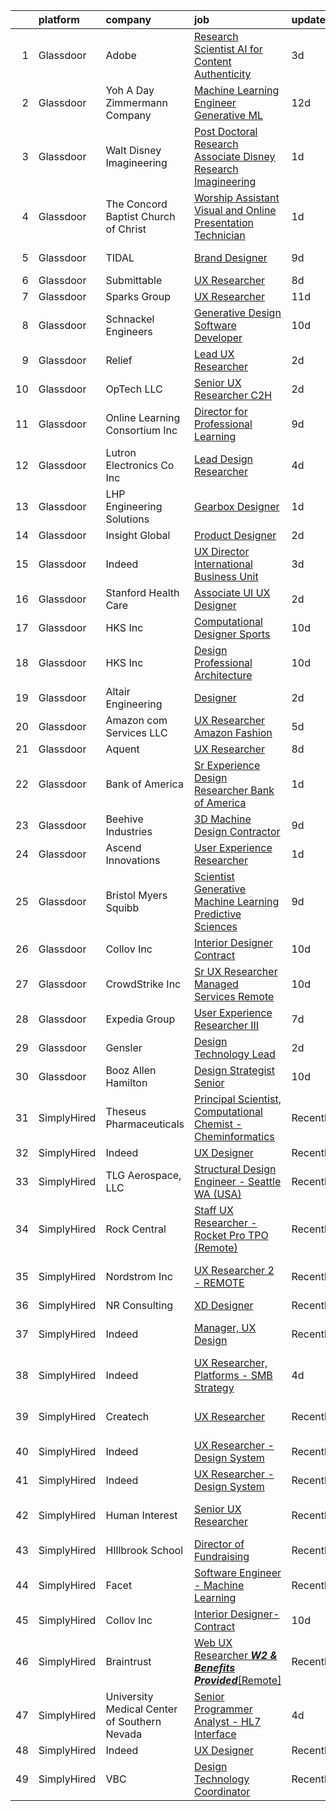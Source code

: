 

|    | platform    | company                                      | job                                                                                                                                                                                                                                                                                                                                                                                                                                                                                                                                                                                                                                                                                                                                                                                                                                                                                                                                                                                                                                                                                                                                           | update_time   | location                   |
|---:|:------------|:---------------------------------------------|:----------------------------------------------------------------------------------------------------------------------------------------------------------------------------------------------------------------------------------------------------------------------------------------------------------------------------------------------------------------------------------------------------------------------------------------------------------------------------------------------------------------------------------------------------------------------------------------------------------------------------------------------------------------------------------------------------------------------------------------------------------------------------------------------------------------------------------------------------------------------------------------------------------------------------------------------------------------------------------------------------------------------------------------------------------------------------------------------------------------------------------------------|:--------------|:---------------------------|
|  1 | Glassdoor   | Adobe                                        | [Research Scientist   AI for Content Authenticity](https://www.glassdoor.com/partner/jobListing.htm?pos=112&ao=1136043&s=58&guid=000001820af1618db049f8de950b9f41&src=GD_JOB_AD&t=SR&vt=w&cs=1_6408a13d&cb=1658040967920&jobListingId=1008002524649&jrtk=3-0-1g85f2oesj4id801-1g85f2ofbi176800-59abcfd367f0c6f2-)                                                                                                                                                                                                                                                                                                                                                                                                                                                                                                                                                                                                                                                                                                                                                                                                                             | 3d            | San Jose, CA               |
|  2 | Glassdoor   | Yoh  A Day   Zimmermann Company              | [Machine Learning Engineer    Generative ML ](https://www.glassdoor.com/partner/jobListing.htm?pos=105&ao=1110586&s=58&guid=000001820af1618db049f8de950b9f41&src=GD_JOB_AD&t=SR&vt=w&ea=1&cs=1_01986019&cb=1658040967920&jobListingId=1007982759644&cpc=6193B0C32834B022&jrtk=3-0-1g85f2oesj4id801-1g85f2ofbi176800-3ef156ec08f33186--6NYlbfkN0Ae6Qmv8rNb3d5rEsMPL_plhvilYeiJERi7JqghURwQ9bq2mHgMGRGPHap0kt02TPhHoArRrIPDXB0Fm3NSxLJwWlAXpSoHydXD7YYEjQfYp-wt_j4lfGDfKIbzND_9EtD4wiBxpi_5Fu1gPRC5CvPWqwejtozptTMLVK4J_uv5kUAtnlLbzUmWUYSNPxdGX7CnKLeC4TmMhvgBTFRFKiqGiMRZG1ZYLbvwE977syLxN-3MtH3BAcxzV7iQp9ZW9l7gNNNiejFSiEzw1f0G7nmbQ_UOQbG3ZOBdOsfNHm8RAZT6Ft4RvJOS0d5cveOCLF0RyeQhlfj4BxdoNTmP5hnxSx9FCmlbByzSDR1Amo43kA8IHCTusFGcT-8i4XRuXcwdutzd23tg0k1KCTYmo7quRS8B01UQZShGNrkvfR-K_ec6nJn0u0KjaN7lkMF8nMEam4U6LU-pIQstcWnz2uvhkg0vjU40O2LgSXeri0k8Ig%3D%3D)                                                                                                                                                                                                                                                                            | 12d           | Mountain View, CA          |
|  3 | Glassdoor   | Walt Disney Imagineering                     | [Post Doctoral Research Associate  Disney Research Imagineering](https://www.glassdoor.com/partner/jobListing.htm?pos=128&ao=1136043&s=58&guid=000001820af1618db049f8de950b9f41&src=GD_JOB_AD&t=SR&vt=w&cs=1_e341c4c6&cb=1658040967921&jobListingId=1008007915243&jrtk=3-0-1g85f2oesj4id801-1g85f2ofbi176800-f4bce9b9b736aac7-)                                                                                                                                                                                                                                                                                                                                                                                                                                                                                                                                                                                                                                                                                                                                                                                                               | 1d            | Glendale, CA               |
|  4 | Glassdoor   | The Concord Baptist Church of Christ         | [Worship Assistant   Visual and Online Presentation Technician](https://www.glassdoor.com/partner/jobListing.htm?pos=129&ao=1136043&s=58&guid=000001820af1618db049f8de950b9f41&src=GD_JOB_AD&t=SR&vt=w&ea=1&cs=1_f255a870&cb=1658040967921&jobListingId=1008009192889&jrtk=3-0-1g85f2oesj4id801-1g85f2ofbi176800-e2c65e1648c7b810-)                                                                                                                                                                                                                                                                                                                                                                                                                                                                                                                                                                                                                                                                                                                                                                                                           | 1d            | Brooklyn, NY               |
|  5 | Glassdoor   | TIDAL                                        | [Brand Designer](https://www.glassdoor.com/partner/jobListing.htm?pos=117&ao=1136043&s=58&guid=000001820af1618db049f8de950b9f41&src=GD_JOB_AD&t=SR&vt=w&cs=1_96a0d1b7&cb=1658040967921&jobListingId=1007991684188&jrtk=3-0-1g85f2oesj4id801-1g85f2ofbi176800-34481a920c14f864-)                                                                                                                                                                                                                                                                                                                                                                                                                                                                                                                                                                                                                                                                                                                                                                                                                                                               | 9d            | New York, NY               |
|  6 | Glassdoor   | Submittable                                  | [UX Researcher](https://www.glassdoor.com/partner/jobListing.htm?pos=122&ao=1136043&s=58&guid=000001820af1618db049f8de950b9f41&src=GD_JOB_AD&t=SR&vt=w&ea=1&cs=1_6f2af037&cb=1658040967921&jobListingId=1007993442615&jrtk=3-0-1g85f2oesj4id801-1g85f2ofbi176800-8cd501cda198a0c3-)                                                                                                                                                                                                                                                                                                                                                                                                                                                                                                                                                                                                                                                                                                                                                                                                                                                           | 8d            | Seattle, WA                |
|  7 | Glassdoor   | Sparks Group                                 | [UX Researcher](https://www.glassdoor.com/partner/jobListing.htm?pos=107&ao=1110586&s=58&guid=000001820af1618db049f8de950b9f41&src=GD_JOB_AD&t=SR&vt=w&cs=1_a46c1c1f&cb=1658040967920&jobListingId=1007984907914&cpc=334ABAF5D42DC775&jrtk=3-0-1g85f2oesj4id801-1g85f2ofbi176800-5fcf4f3adbd2dde6--6NYlbfkN0CVbIAoVGlVV0muHIzlWY31dYj5hrVkKa7qBWZ-hZn3g-zWnitpxah_RyLopvrEJPKEAMPXU9HMaaznMboaU57EgIZ4PnTg86qkz2sb_qr61-hxgd5GHUyOVQyhDsvJUk2mz3-q3Uja_iyoQQtY7kKlUFeDf_Szm3rMJaHxxOWdU0OpNKQWcK1Bonp4CV1IsBLImrlyeGeVZNa1S-QrnOwYCQhqBMSBnNA--eRg3gYW2-soSIZ6oCOAMr2e8lYDcHD6iK8V-c8-i24CPcEZmBGrBJ260I5k7gjpZWyz2YDOVTUJWO_vcFl8hyewUNjHB85_HQIyczrVC9JPSSZRsSOR61OyRLPRVg0HtnSv6S4b9S1euw0YrCl5yKXUlLC-qUjN5q3QCmkgWGnNPbZkDXLrqKyqZNCDXN4uS2CX-7sq3KnMm8CoCCJGxCvq__09CthADQ8TWXeTOT7lTUzA6HeHdgr4aCzlc9gy-7vmllNmpfm40JT4RuQgtUeS6-suvBU%3D)                                                                                                                                                                                                                                                                                             | 11d           | Rockville, MD              |
|  8 | Glassdoor   | Schnackel Engineers                          | [Generative Design Software Developer](https://www.glassdoor.com/partner/jobListing.htm?pos=101&ao=1110586&s=58&guid=000001820af1618db049f8de950b9f41&src=GD_JOB_AD&t=SR&vt=w&ea=1&cs=1_60995833&cb=1658040967919&jobListingId=1007987458836&cpc=D3E44275D43A938E&jrtk=3-0-1g85f2oesj4id801-1g85f2ofbi176800-7e547bc3bbec425b--6NYlbfkN0BrTPNwjDoELvBVia9gkET74rNEsU_fi4RRK14NiMbuskwBmYiUl43ITcLe-zL9azDC2bpr2SCa5atbsWtVarJGFgRc_UdXsaXv9eSq5MhWIbYHXS2iNjxtl57jP_-YbQkWhoL7t-RZsYxZUoCrAWVDMEXxgRFdx9CQTy9-cnfIsIM4DpLEIpgy2J1BXSAbDoZN4r-XjGarkU5ctqut-1CpIqpo9ZXMAUxNwHa3nG3mVuGfAt5sH6dK_5TnidD56WQimgwQFeDQaLmswYwbpwCpJs9msI_ZhLqC36ckzhlqX6_GewZcHUMUMqXp3uXDsdMrhbGBAuPO7f0445ymh2FM5XTmesE7WA5ikA2vlOC81r7izE5ZpbuR0RDcquOPwpKsNbtbaazCmnWE5uMufM1IwHKTfNtg34vmsLfzSGhtS5RyojTMbXDinWZazfon8J9rM6sghDugaiwSqBR-Sn4fEi0rKQaRIPRzfLm3Iixqw0d6oO82ZHNyalWot7eNMlLzn7oBoWT5Se4kaBRLEm8mDzIa78Mlpao%3D)                                                                                                                                                                                                                                 | 10d           | Omaha, NE                  |
|  9 | Glassdoor   | Relief                                       | [Lead UX Researcher](https://www.glassdoor.com/partner/jobListing.htm?pos=119&ao=1136043&s=58&guid=000001820af1618db049f8de950b9f41&src=GD_JOB_AD&t=SR&vt=w&ea=1&cs=1_76076e61&cb=1658040967921&jobListingId=1008006015741&jrtk=3-0-1g85f2oesj4id801-1g85f2ofbi176800-e2e088f46b110141-)                                                                                                                                                                                                                                                                                                                                                                                                                                                                                                                                                                                                                                                                                                                                                                                                                                                      | 2d            | Remote                     |
| 10 | Glassdoor   | OpTech LLC                                   | [Senior UX Researcher  C2H ](https://www.glassdoor.com/partner/jobListing.htm?pos=103&ao=1110586&s=58&guid=000001820af1618db049f8de950b9f41&src=GD_JOB_AD&t=SR&vt=w&ea=1&cs=1_5a17f048&cb=1658040967919&jobListingId=1008005155531&cpc=39721386339D0809&jrtk=3-0-1g85f2oesj4id801-1g85f2ofbi176800-eb2331c3fb0ed326--6NYlbfkN0DP9fosW9IEXaU1TZ3ocreH2vEq1sd-U-IRxHoNdS6RHkqAVuspg0SWSgO6chgcdoVerxTYjnq1iOORkwlyDICZOYHC_MvEAsgBpKvbRLV5QCYCPplqFM80Z50gbC2CcDNTML_huWpnlT5-lFEjEoedpC2C5xNNm-Bw9W0hFHn2YvwNklP-2eb6pbfTz05ezxwhafNB3mCFE3o8bo4rOS9ctKH2n2KXwDe4aVaEtSbjKL5TD4rsVPh03erIsYbko2kWqxsUQ5_j_t2g1MeUBBkLpuUEBqRKy7WRN_V9zm3I-1JSGl3M5CE_QWZ-FuDU6mY8NIfwstgPK7iGYUhHor5Y1YOyC3xxHKhv9SMmmdeA_EQOWnfOxgp69EVbbiOzwh5ugg7FfYdcVvdhzvG29GSouUL2OiesSAIcaNtT-iGMtw3e1WFPM5jyXY4uXBjCWJh8tzpxEu4a4V7kdj7dXu3IWeIM77YM3PvsPtNE6kPTY-mS3XDEfcceo7u6_UoeeJzeoXsWsdwd-K0kBRlQZC6Z)                                                                                                                                                                                                                                                         | 2d            | Columbus, OH               |
| 11 | Glassdoor   | Online Learning Consortium Inc               | [Director for Professional Learning](https://www.glassdoor.com/partner/jobListing.htm?pos=114&ao=1136043&s=58&guid=000001820af1618db049f8de950b9f41&src=GD_JOB_AD&t=SR&vt=w&ea=1&cs=1_2046fddd&cb=1658040967921&jobListingId=1007991135591&jrtk=3-0-1g85f2oesj4id801-1g85f2ofbi176800-71cbe51e9961e1b8-)                                                                                                                                                                                                                                                                                                                                                                                                                                                                                                                                                                                                                                                                                                                                                                                                                                      | 9d            | Boston, MA                 |
| 12 | Glassdoor   | Lutron Electronics Co   Inc                  | [Lead Design Researcher](https://www.glassdoor.com/partner/jobListing.htm?pos=120&ao=1136043&s=58&guid=000001820af1618db049f8de950b9f41&src=GD_JOB_AD&t=SR&vt=w&cs=1_c9e39f84&cb=1658040967921&jobListingId=1008001224425&jrtk=3-0-1g85f2oesj4id801-1g85f2ofbi176800-d0b37c966faca9ce-)                                                                                                                                                                                                                                                                                                                                                                                                                                                                                                                                                                                                                                                                                                                                                                                                                                                       | 4d            | Coopersburg, PA            |
| 13 | Glassdoor   | LHP Engineering Solutions                    | [Gearbox Designer](https://www.glassdoor.com/partner/jobListing.htm?pos=121&ao=1136043&s=58&guid=000001820af1618db049f8de950b9f41&src=GD_JOB_AD&t=SR&vt=w&ea=1&cs=1_27f1eb60&cb=1658040967921&jobListingId=1008008477798&jrtk=3-0-1g85f2oesj4id801-1g85f2ofbi176800-1593ba4b841fd41b-)                                                                                                                                                                                                                                                                                                                                                                                                                                                                                                                                                                                                                                                                                                                                                                                                                                                        | 1d            | Novi, MI                   |
| 14 | Glassdoor   | Insight Global                               | [Product Designer](https://www.glassdoor.com/partner/jobListing.htm?pos=109&ao=1110586&s=58&guid=000001820af1618db049f8de950b9f41&src=GD_JOB_AD&t=SR&vt=w&cs=1_3079e4c5&cb=1658040967920&jobListingId=1008005762646&cpc=2CAED5C921A5F994&jrtk=3-0-1g85f2oesj4id801-1g85f2ofbi176800-773602c67d801193--6NYlbfkN0BKkHZu3wF05EeDimN_p6sYpKCMArvwa95YdH7UpkaBCqc7l59ErwqcmBgkDtjqpj4eYWQYbB-X6VJbPdLR8PgSUcFb2185iFtPuzWTl-KO3B3fPG7doCGf5vEGTJzQSZl8HClF_sV2vhC7CQy1TLnlQZuazLMLmFOMfLNh-AQ5ydiBuz_3VFpGcOnjLR64UYadP77ZhlcpMkYRgblrd9FK6y21Nji02aRp98klUQdUOs0WtoNLH-LBGyYoSmufcUC8ivaHVWQpydB3AR0fSHzswhjRV4sqvQqmTAOzR27O6luhqq3xOc1zJk9asYATE9ehFCE4HHV6--K6NE-lsGTofaET0HuIK98t5AebqvSIeTkXWBD_r8_8nt_8arUJIyku6LUriBODjKHYSSRl-f8GyRYZ-VLngX4luAkPGwG70CVVcVcq0acaRGrpFTKaNhBrASsgvTlY925KLrrqfk6NdLBjR5PTJkob9rzFJV2P0g%3D%3D)                                                                                                                                                                                                                                                                                                            | 2d            | Dearborn, MI               |
| 15 | Glassdoor   | Indeed                                       | [UX Director   International Business Unit](https://www.glassdoor.com/partner/jobListing.htm?pos=104&ao=1110586&s=58&guid=000001820af1618db049f8de950b9f41&src=GD_JOB_AD&t=SR&vt=w&cs=1_fa4f8190&cb=1658040967919&jobListingId=1008003455817&cpc=451933188B21919D&jrtk=3-0-1g85f2oesj4id801-1g85f2ofbi176800-12a35c0bb8946138--6NYlbfkN0CiRNM7CVr8YueLFKlzwbFWI0o7IjV438l4sVrvKZ0flpURU_mqoI8E88RAJZx1_nTkZ66jLzLpp7pxUXlPejWUWxDbA0OHNofVa2VB5uSiK_1Xjp25AagUdAinrW-YhMVJJrjARab2yH6d5DJM4WyYoC1S_yOdKy_al4nvFIV5hv5m2Mj8WrpU2oYf4Xlc9P5PyuTBFMF3xwoh_L6nl2qmIoxdI_AaoShXAkf-oOqrEVgGWhJe7Ww1Wqo6CCd4onQi72wI4t4Y-wC6sZd5wsymSqAnqhf-m89RwMSj8YAnley6avGSbRTrRDJ_NpoDK2L8-vXIk4HqUjgjkZptIMHT8aBwtRjHlapzsJ3dWisLbXZDN4uh-sxlAM0KKxaUM-GZNH0-8y9FvKMEjC4Z8r2mmUErl0XjaTE2_7hYULhytCNWooLQ9H3jxvxuKRhAz4mTgj-0zudE4aFxeBTOm6w8-i3wRGoB8JuAbrAf4ml2QUszXxFJYfHdhMce_86YE1feIdP0eM9A7g%3D%3D)                                                                                                                                                                                                                                                   | 3d            | New York, NY               |
| 16 | Glassdoor   | Stanford Health Care                         | [Associate UI UX Designer](https://www.glassdoor.com/partner/jobListing.htm?pos=130&ao=1136043&s=58&guid=000001820af1618db049f8de950b9f41&src=GD_JOB_AD&t=SR&vt=w&cs=1_32219e48&cb=1658040967921&jobListingId=1008006587395&jrtk=3-0-1g85f2oesj4id801-1g85f2ofbi176800-82d0a8a1108638f8-)                                                                                                                                                                                                                                                                                                                                                                                                                                                                                                                                                                                                                                                                                                                                                                                                                                                     | 2d            | Palo Alto, CA              |
| 17 | Glassdoor   | HKS  Inc                                     | [Computational Designer   Sports](https://www.glassdoor.com/partner/jobListing.htm?pos=125&ao=1136043&s=58&guid=000001820af1618db049f8de950b9f41&src=GD_JOB_AD&t=SR&vt=w&cs=1_ea4f5bef&cb=1658040967921&jobListingId=1007987975635&jrtk=3-0-1g85f2oesj4id801-1g85f2ofbi176800-d98b7e78996b43d8-)                                                                                                                                                                                                                                                                                                                                                                                                                                                                                                                                                                                                                                                                                                                                                                                                                                              | 10d           | Los Angeles, CA            |
| 18 | Glassdoor   | HKS  Inc                                     | [Design Professional   Architecture](https://www.glassdoor.com/partner/jobListing.htm?pos=110&ao=1136043&s=58&guid=000001820af1618db049f8de950b9f41&src=GD_JOB_AD&t=SR&vt=w&cs=1_1a00a23b&cb=1658040967920&jobListingId=1007987975531&jrtk=3-0-1g85f2oesj4id801-1g85f2ofbi176800-aa9517ef76fdb3a1-)                                                                                                                                                                                                                                                                                                                                                                                                                                                                                                                                                                                                                                                                                                                                                                                                                                           | 10d           | Los Angeles, CA            |
| 19 | Glassdoor   | Altair Engineering                           | [Designer](https://www.glassdoor.com/partner/jobListing.htm?pos=123&ao=1136043&s=58&guid=000001820af1618db049f8de950b9f41&src=GD_JOB_AD&t=SR&vt=w&cs=1_c35a9f63&cb=1658040967921&jobListingId=1008006488984&jrtk=3-0-1g85f2oesj4id801-1g85f2ofbi176800-c3da16eb45760725-)                                                                                                                                                                                                                                                                                                                                                                                                                                                                                                                                                                                                                                                                                                                                                                                                                                                                     | 2d            | Troy, MI                   |
| 20 | Glassdoor   | Amazon com Services LLC                      | [UX Researcher  Amazon Fashion](https://www.glassdoor.com/partner/jobListing.htm?pos=118&ao=1136043&s=58&guid=000001820af1618db049f8de950b9f41&src=GD_JOB_AD&t=SR&vt=w&cs=1_a27f4d1c&cb=1658040967921&jobListingId=1007998212290&jrtk=3-0-1g85f2oesj4id801-1g85f2ofbi176800-55719db91ea1cfd5-)                                                                                                                                                                                                                                                                                                                                                                                                                                                                                                                                                                                                                                                                                                                                                                                                                                                | 5d            | Seattle, WA                |
| 21 | Glassdoor   | Aquent                                       | [UX Researcher](https://www.glassdoor.com/partner/jobListing.htm?pos=108&ao=1110586&s=58&guid=000001820af1618db049f8de950b9f41&src=GD_JOB_AD&t=SR&vt=w&cs=1_96c3937b&cb=1658040967920&jobListingId=1007993652655&cpc=A65DF3A704A48F9B&jrtk=3-0-1g85f2oesj4id801-1g85f2ofbi176800-70d58dbdf03fba74--6NYlbfkN0DMrcEu7yrtATojKJA7cEzGQ3FdRGWLh0CZQInL4ECGI9gD0Wolx9R2EDT7B77c2cQYYsKbfg6aPq-aNCSIP0YjPSSIRmP1iTQSCiULzBUgBduhpUOP5sPDZzV-BK_0Qt2YWNQ3fX05nazyahk4ZgJDufxVI2-xurIcAsRVVlAzzZDnk_A9ZlTWmoe5JctqMbLDGLcfk2758DEKj_mfrvQ_CR2OCm8ta-F1l2QYvjlANmwy6rT9M7R9lvv2sDg-BfibOv6U35gzEWOQVNUkQycWFS27oAaAIX405Js8Ray7XfrMU2eFHC1tTsm719NRXUF_F9bxa4JTt1nowJMz5q4k1ZGpuWSj2JJwXLnR1gdFOhraEqirstqVNyj27P_l-LjmR54XT4gAep0OX7gsfT7Hxc3-ANoaPFIudcimURfJRrWvrR0kc-rj4h2Smnk03gXvfgdt2xgTxA%3D%3D)                                                                                                                                                                                                                                                                                                                                               | 8d            | Remote                     |
| 22 | Glassdoor   | Bank of America                              | [Sr  Experience Design Researcher  Bank of America](https://www.glassdoor.com/partner/jobListing.htm?pos=126&ao=1136043&s=58&guid=000001820af1618db049f8de950b9f41&src=GD_JOB_AD&t=SR&vt=w&cs=1_d90212b1&cb=1658040967921&jobListingId=1008008425191&jrtk=3-0-1g85f2oesj4id801-1g85f2ofbi176800-0e53d8f48dd6b911-)                                                                                                                                                                                                                                                                                                                                                                                                                                                                                                                                                                                                                                                                                                                                                                                                                            | 1d            | Charlotte, NC              |
| 23 | Glassdoor   | Beehive Industries                           | [3D Machine Design Contractor](https://www.glassdoor.com/partner/jobListing.htm?pos=113&ao=1136043&s=58&guid=000001820af1618db049f8de950b9f41&src=GD_JOB_AD&t=SR&vt=w&ea=1&cs=1_3d3f8a90&cb=1658040967920&jobListingId=1007991123901&jrtk=3-0-1g85f2oesj4id801-1g85f2ofbi176800-0e37dcc22cde26d1-)                                                                                                                                                                                                                                                                                                                                                                                                                                                                                                                                                                                                                                                                                                                                                                                                                                            | 9d            | West Chester, OH           |
| 24 | Glassdoor   | Ascend Innovations                           | [User Experience Researcher](https://www.glassdoor.com/partner/jobListing.htm?pos=127&ao=1136043&s=58&guid=000001820af1618db049f8de950b9f41&src=GD_JOB_AD&t=SR&vt=w&ea=1&cs=1_0e3dc544&cb=1658040967921&jobListingId=1008009053175&jrtk=3-0-1g85f2oesj4id801-1g85f2ofbi176800-2803a83c2794fba5-)                                                                                                                                                                                                                                                                                                                                                                                                                                                                                                                                                                                                                                                                                                                                                                                                                                              | 1d            | Remote                     |
| 25 | Glassdoor   | Bristol Myers Squibb                         | [Scientist  Generative Machine Learning  Predictive Sciences](https://www.glassdoor.com/partner/jobListing.htm?pos=102&ao=1110586&s=58&guid=000001820af1618db049f8de950b9f41&src=GD_JOB_AD&t=SR&vt=w&cs=1_e729327e&cb=1658040967919&jobListingId=1007989881754&cpc=B076152010A3B66C&jrtk=3-0-1g85f2oesj4id801-1g85f2ofbi176800-5be7526df25b85ed--6NYlbfkN0C8DhssTksZ4tAWhh8LVIFF2qionQVVpONm6qYGpiaOiSpwvtn5hOcEfz0jHcZaPShA9l_8V-c4J407S9czOb3PUPu1cp9ZCzZkSuL0XPeDQwrsQ1fB7jpPbbPiyE3bB7sA0v45ymq_qEBByd6r2T8pgHx5lZMVyxrFUNtvAuaanZf9ch08WTucERGBDPbSynlBQMC-QzU9y3S2MtophgVcHBpO4Wb_VWekWNw81U4DH8Hu4PN0C3LmqmuXuI8_bHios8zJ9aZym9P7RIH7s5f9bYzdS3Tn_I3uii8r3eT59fHQCcofYkGhPL_L9ilDXYdGZTNN66SEZGjYxbqKqSUoYJDZYuHDhNqgYu-A3GqFsuKyfZ7ROtJQthGoL1YN3YPY9WcgYEcNBwQ1TNyZnzorlHPL6E0igS0Fb2TpiGemvVXu16ca6iLVyoP4MpQH_JtZP6ZN9S6eQQQZs6wpfpT84t7mMGFX8SO3GLvc_FC3q8w4_5Dc3YMYRbH6GUUMr1YkPnBp38Acz6B_C_lOYcNq0MeOSY5FCxTGhv6YrwHyejcbfVbdDh80G21HFJaswZv41LBEPwsb26_DaZGDilLm5fzkfHouePXBsDdwjdvjGD_YdYCIJdDvRzjZ-jTD86psNwXaj9cxRPPnNCDewJyCqVEPFaAk0UsNRJYxfq4Y5yWEDDpKZZXsUOwDYYxlOf3BFv1JkiE142DVeIjp_3GVCaYnj83z7_PaSzggL-vm0Q%3D%3D) | 9d            | San Diego, CA              |
| 26 | Glassdoor   | Collov Inc                                   | [Interior Designer Contract](https://www.glassdoor.com/partner/jobListing.htm?pos=115&ao=1136043&s=58&guid=000001820af1618db049f8de950b9f41&src=GD_JOB_AD&t=SR&vt=w&ea=1&cs=1_7c1f2eee&cb=1658040967921&jobListingId=1007988370649&jrtk=3-0-1g85f2oesj4id801-1g85f2ofbi176800-4c05ee95f3caf0ce-)                                                                                                                                                                                                                                                                                                                                                                                                                                                                                                                                                                                                                                                                                                                                                                                                                                              | 10d           | Remote                     |
| 27 | Glassdoor   | CrowdStrike  Inc                             | [Sr  UX Researcher   Managed Services  Remote ](https://www.glassdoor.com/partner/jobListing.htm?pos=106&ao=1110586&s=58&guid=000001820af1618db049f8de950b9f41&src=GD_JOB_AD&t=SR&vt=w&cs=1_3136d52b&cb=1658040967919&jobListingId=1007988965747&cpc=C4A69CCDBB3B9599&jrtk=3-0-1g85f2oesj4id801-1g85f2ofbi176800-343c66ce87262d4a--6NYlbfkN0Cu2CVlb3GO4Nf7aS8SXsFwjpUbSKkwsJRaJhRnAEdqU_yv6e0u-cLacwZ2HNe9plZNCFlwazzBICdjfCRnETnGO7ZpMey4U1o2Wof_5LiNAzqN65nYPFZ0i4u10AQLjE1klK7CzKVdvBPpCZ0RJJeDUU9tk1QiC6vf3Gk7SIRP2lFWTgi3FuCrL5-l76kZffthk8ZcYUdK5IlHSqeHtN-GFjH2crL_vbr1Fq-mPW1-m-D1CkGrhhXVflUuWGh5uxX5UTikZnrL8LB6_lVVj2t8pCOedvu7rkUZrBSIlYOt7YL-pRyyTNgA7WgSbHQ0vgFmdqPSP736FCgv07ZHUXarrn21SdFEc1hIsKDN3ARWxyrb5KFkE4QDACbzJnkf47u4QoeZk4nhzvYAXi0p7ypJSJSe7pzp9BDnv2ZhZchz422MViCKpEMgVEr8PdmcqCadnUraKApp6F5ObW_kqFG8aqnfp2cbwD9xoJpPCUQ9E_6mH0-J7ITw_psHfo-CwwUYpfxfYIINlDHY9yDHdLO5685Any0bkUza0wC6fvLu5SzAujjL50acglprnkyTXMoY4T8KjTVdS5ueoF9xzUN--zgJce3HIum66jc0Z0y9uk4c9zGIcF1x4YyMu1n5DbzrmWQFjiMtJOvrO4IVu-oQSt2v0E1b7hkO0u8v7DDdLJQzyRAJ5Kz6OVai32m5kaL32D0_PrVcc8883VW3izft6ii-mj0pDD7vmee1LfMGOA%3D%3D)               | 10d           | New York, NY               |
| 28 | Glassdoor   | Expedia Group                                | [User Experience Researcher III](https://www.glassdoor.com/partner/jobListing.htm?pos=124&ao=1136043&s=58&guid=000001820af1618db049f8de950b9f41&src=GD_JOB_AD&t=SR&vt=w&cs=1_9c2f4a24&cb=1658040967921&jobListingId=1007994137268&jrtk=3-0-1g85f2oesj4id801-1g85f2ofbi176800-3d279c0e1cd4f221-)                                                                                                                                                                                                                                                                                                                                                                                                                                                                                                                                                                                                                                                                                                                                                                                                                                               | 7d            | Seattle, WA                |
| 29 | Glassdoor   | Gensler                                      | [Design Technology Lead](https://www.glassdoor.com/partner/jobListing.htm?pos=111&ao=1136043&s=58&guid=000001820af1618db049f8de950b9f41&src=GD_JOB_AD&t=SR&vt=w&cs=1_d036666e&cb=1658040967920&jobListingId=1008006782951&jrtk=3-0-1g85f2oesj4id801-1g85f2ofbi176800-4364c8507631c53c-)                                                                                                                                                                                                                                                                                                                                                                                                                                                                                                                                                                                                                                                                                                                                                                                                                                                       | 2d            | Baltimore, MD              |
| 30 | Glassdoor   | Booz Allen Hamilton                          | [Design Strategist  Senior](https://www.glassdoor.com/partner/jobListing.htm?pos=116&ao=1136043&s=58&guid=000001820af1618db049f8de950b9f41&src=GD_JOB_AD&t=SR&vt=w&cs=1_19cdac92&cb=1658040967921&jobListingId=1007987833943&jrtk=3-0-1g85f2oesj4id801-1g85f2ofbi176800-44976cdd31c80954-)                                                                                                                                                                                                                                                                                                                                                                                                                                                                                                                                                                                                                                                                                                                                                                                                                                                    | 10d           | McLean, VA                 |
| 31 | SimplyHired | Theseus Pharmaceuticals                      | [Principal Scientist, Computational Chemist - Cheminformatics](https://www.simplyhired.com/job/5M8olzmVM6v6UMxk3UJYj_mNsy2tUSCnLe-rqXPI9WwjYvzRKiLazw?q=generative+design)                                                                                                                                                                                                                                                                                                                                                                                                                                                                                                                                                                                                                                                                                                                                                                                                                                                                                                                                                                    | Recently      | Cambridge, MA              |
| 32 | SimplyHired | Indeed                                       | [UX Designer](https://www.simplyhired.com/job/7GiZIE7D3Vdy_WwQaWJKRxT3iPyT6Rqzli4Zo5eTP3IEz4tsOt1bKA?q=generative+design)                                                                                                                                                                                                                                                                                                                                                                                                                                                                                                                                                                                                                                                                                                                                                                                                                                                                                                                                                                                                                     | Recently      | United States              |
| 33 | SimplyHired | TLG Aerospace, LLC                           | [Structural Design Engineer - Seattle WA (USA)](https://www.simplyhired.com/job/mvnDWLhVqOcECdoWxeeMjQyCDGBGrPl6HTl6Es086WiBppGtueZB1g?q=generative+design)                                                                                                                                                                                                                                                                                                                                                                                                                                                                                                                                                                                                                                                                                                                                                                                                                                                                                                                                                                                   | Recently      | Seattle, WA                |
| 34 | SimplyHired | Rock Central                                 | [Staff UX Researcher - Rocket Pro TPO (Remote)](https://www.simplyhired.com/job/nDUtDb29njJ5xh76A8Kw5SratkT7-VTCb7SihdPVm5HTqKstwFOSSA?q=generative+design)                                                                                                                                                                                                                                                                                                                                                                                                                                                                                                                                                                                                                                                                                                                                                                                                                                                                                                                                                                                   | Recently      | Detroit, MI                |
| 35 | SimplyHired | Nordstrom Inc                                | [UX Researcher 2 - REMOTE](https://www.simplyhired.com/job/-4F87DNMEMWzDMrtkHCRm38I8V2_irgzx5IaHwviPaMp9OcSKi-yAQ?q=generative+design)                                                                                                                                                                                                                                                                                                                                                                                                                                                                                                                                                                                                                                                                                                                                                                                                                                                                                                                                                                                                        | Recently      | United States +5 locations |
| 36 | SimplyHired | NR Consulting                                | [XD Designer](https://www.simplyhired.com/job/P6myDGETgTQaOZ6DR-q1K3YtrEX8D3XfV62ZDDaajMYUd6aqPtn21w?q=generative+design)                                                                                                                                                                                                                                                                                                                                                                                                                                                                                                                                                                                                                                                                                                                                                                                                                                                                                                                                                                                                                     | Recently      | Remote                     |
| 37 | SimplyHired | Indeed                                       | [Manager, UX Design](https://www.simplyhired.com/job/79vSlxcW0SIY6hdR8ErhAAmhuefUyDp9azrfcq2MmhM4ec3bxE9hVQ?q=generative+design)                                                                                                                                                                                                                                                                                                                                                                                                                                                                                                                                                                                                                                                                                                                                                                                                                                                                                                                                                                                                              | Recently      | United States +1 location  |
| 38 | SimplyHired | Indeed                                       | [UX Researcher, Platforms - SMB Strategy](https://www.simplyhired.com/job/lylel7PVxPeCyik3_eAWBNleZBqYJYbsGsF7ebwonM9obvBCoIlYpQ?q=generative+design)                                                                                                                                                                                                                                                                                                                                                                                                                                                                                                                                                                                                                                                                                                                                                                                                                                                                                                                                                                                         | 4d            | United States              |
| 39 | SimplyHired | Createch                                     | [UX Researcher](https://www.simplyhired.com/job/i7kHaMs_t4HJbJlYlCbNzuzUNip4IiMfa1iEYNfuICNgoGdDox8jZA?q=generative+design)                                                                                                                                                                                                                                                                                                                                                                                                                                                                                                                                                                                                                                                                                                                                                                                                                                                                                                                                                                                                                   | Recently      | San Francisco, CA          |
| 40 | SimplyHired | Indeed                                       | [UX Researcher - Design System](https://www.simplyhired.com/job/FqLi6Dh4L7108zoqpbIbl4R9ihOb6AetgY3ZuUCqvnGljX8MjEHJ7A?q=generative+design)                                                                                                                                                                                                                                                                                                                                                                                                                                                                                                                                                                                                                                                                                                                                                                                                                                                                                                                                                                                                   | Recently      | United States              |
| 41 | SimplyHired | Indeed                                       | [UX Researcher - Design System](https://www.simplyhired.com/job/FqLi6Dh4L7108zoqpbIbl4R9ihOb6AetgY3ZuUCqvnGljX8MjEHJ7A?q=generative+design)                                                                                                                                                                                                                                                                                                                                                                                                                                                                                                                                                                                                                                                                                                                                                                                                                                                                                                                                                                                                   | Recently      | United States              |
| 42 | SimplyHired | Human Interest                               | [Senior UX Researcher](https://www.simplyhired.com/job/qb9CUpXxC7-2cD3YrXgWbHCajzyMOJEHRZLprnqO4mCdX6f_2GBUDg?q=generative+design)                                                                                                                                                                                                                                                                                                                                                                                                                                                                                                                                                                                                                                                                                                                                                                                                                                                                                                                                                                                                            | Recently      | San Francisco, CA          |
| 43 | SimplyHired | HIllbrook School                             | [Director of Fundraising](https://www.simplyhired.com/job/ENKUisqEPyXa1cUA81a4-YhdtzebfyE0gA8nVSY6VQ4HA2qzcaOKGg?q=generative+design)                                                                                                                                                                                                                                                                                                                                                                                                                                                                                                                                                                                                                                                                                                                                                                                                                                                                                                                                                                                                         | Recently      | Los Gatos, CA              |
| 44 | SimplyHired | Facet                                        | [Software Engineer - Machine Learning](https://www.simplyhired.com/job/rRl7LpYqGiIowLAwzbrNzMgXtXTFbKgtp-z9fo66PKEqX4Q6nYlO_w?q=generative+design)                                                                                                                                                                                                                                                                                                                                                                                                                                                                                                                                                                                                                                                                                                                                                                                                                                                                                                                                                                                            | Recently      | San Francisco, CA          |
| 45 | SimplyHired | Collov Inc                                   | [Interior Designer-Contract](https://www.simplyhired.com/job/BWulXfwm_DajYkRoVR_cHEZ0YAw0ZzUYn4k1ZR9ZbVk7SbJZhkaf0Q?q=generative+design)                                                                                                                                                                                                                                                                                                                                                                                                                                                                                                                                                                                                                                                                                                                                                                                                                                                                                                                                                                                                      | 10d           | Remote                     |
| 46 | SimplyHired | Braintrust                                   | [Web UX Researcher ***W2 & Benefits Provided***[Remote]](https://www.simplyhired.com/job/PjCk0FMaYSNF6A2RWzhFtdYwB3h4FbSKdnkjizFmN223F9iF6Pwvxw?q=generative+design)                                                                                                                                                                                                                                                                                                                                                                                                                                                                                                                                                                                                                                                                                                                                                                                                                                                                                                                                                                          | Recently      | San Francisco, CA          |
| 47 | SimplyHired | University Medical Center of Southern Nevada | [Senior Programmer Analyst - HL7 Interface](https://www.simplyhired.com/job/NI7HZD3Mj5u5yjf_gfOZPX3YC3eu3XNIGOfvrZDtVGWUgu1BQncf0w?q=generative+design)                                                                                                                                                                                                                                                                                                                                                                                                                                                                                                                                                                                                                                                                                                                                                                                                                                                                                                                                                                                       | 4d            | Columbus, OH               |
| 48 | SimplyHired | Indeed                                       | [UX Designer](https://www.simplyhired.com/job/7GiZIE7D3Vdy_WwQaWJKRxT3iPyT6Rqzli4Zo5eTP3IEz4tsOt1bKA?q=generative+design)                                                                                                                                                                                                                                                                                                                                                                                                                                                                                                                                                                                                                                                                                                                                                                                                                                                                                                                                                                                                                     | Recently      | United States              |
| 49 | SimplyHired | VBC                                          | [Design Technology Coordinator](https://www.simplyhired.com/job/emOvnONs7Q6VgRH8lK09NIk7O882g-2vtU3UMGN6SfhazfZf9Oi4og?q=generative+design)                                                                                                                                                                                                                                                                                                                                                                                                                                                                                                                                                                                                                                                                                                                                                                                                                                                                                                                                                                                                   | Recently      | Somerville, MA             |
